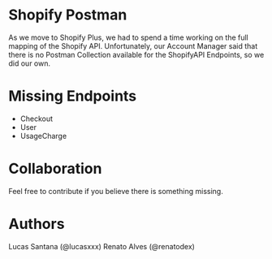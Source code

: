 # Shopify Postman

As we move to Shopify Plus, we had to spend a time working on the full mapping of the Shopify API.
Unfortunately, our Account Manager said that there is no Postman Collection available for the ShopifyAPI Endpoints, so we did our own.

# Missing Endpoints

- Checkout
- User
- UsageCharge

# Collaboration

Feel free to contribute if you believe there is something missing.

# Authors

Lucas Santana (@lucasxxx)
Renato Alves (@renatodex)
